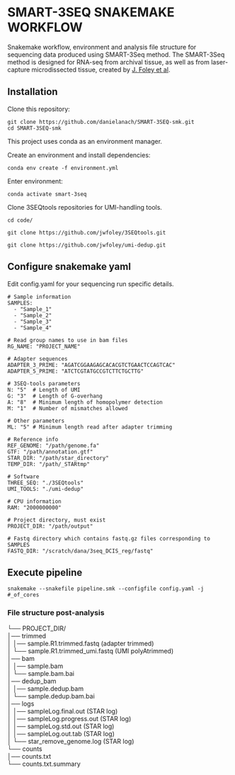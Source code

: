 # SMART-3SEQ SNAKEMAKE WORKFLOW

Snakemake workflow, environment and analysis file structure for sequencing data produced using SMART-3Seq method. The SMART-3Seq method is designed for RNA-seq from archival tissue, as well as from laser-capture microdissected tissue, created by [J. Foley et al](https://www.biorxiv.org/content/10.1101/207340v4).


## Installation

Clone this repository:
```
git clone https://github.com/danielanach/SMART-3SEQ-smk.git
cd SMART-3SEQ-smk
```

This project uses conda as an environment manager.

Create an environment and install dependencies:
```
conda env create -f environment.yml
```

Enter environment:
```
conda activate smart-3seq
```

Clone 3SEQtools repositories for UMI-handling tools.
```
cd code/

git clone https://github.com/jwfoley/3SEQtools.git

git clone https://github.com/jwfoley/umi-dedup.git
```

## Configure snakemake yaml
Edit config.yaml for your sequencing run specific details.
```
# Sample information
SAMPLES:
  - "Sample_1"
  - "Sample_2"
  - "Sample_3"
  - "Sample_4"

# Read group names to use in bam files
RG_NAME: "PROJECT_NAME"

# Adapter sequences
ADAPTER_3_PRIME: "AGATCGGAAGAGCACACGTCTGAACTCCAGTCAC"
ADAPTER_5_PRIME: "ATCTCGTATGCCGTCTTCTGCTTG"

# 3SEQ-tools parameters
N: "5"  # Length of UMI
G: "3"  # Length of G-overhang
A: "8"  # Minimum length of homopolymer detection
M: "1"  # Number of mismatches allowed

# Other parameters
ML: "5" # Minimum length read after adapter trimming

# Reference info
REF_GENOME: "/path/genome.fa"
GTF: "/path/annotation.gtf"
STAR_DIR: "/path/star_directory"
TEMP_DIR: "/path/_STARtmp"

# Software
THREE_SEQ: "./3SEQtools"
UMI_TOOLS: "./umi-dedup"

# CPU information
RAM: "2000000000"

# Project directory, must exist
PROJECT_DIR: "/path/output"

# Fastq directory which contains fastq.gz files corresponding to SAMPLES
FASTQ_DIR: "/scratch/dana/3seq_DCIS_reg/fastq"
```

## Execute pipeline

```
snakemake --snakefile pipeline.smk --configfile config.yaml -j #_of_cores
```

### File structure post-analysis

└── PROJECT_DIR/    
        │── trimmed  
        │    │── sample.R1.trimmed.fastq (adapter trimmed)      
        │    └── sample.R1.trimmed_umi.fastq (UMI polyAtrimmed)    
        │── bam   
        │    │── sample.bam    
        │    └── sample.bam.bai       
        │── dedup_bam     
        │    │── sample.dedup.bam   
        │    └── sample.dedup.bam.bai   
        │── logs   
        │    │── sampleLog.final.out (STAR log)  
        │    │── sampleLog.progress.out (STAR log)             
        │    │── sampleLog.std.out (STAR log)         
        │    │── sampleLog.out.tab (STAR log)         
        │    └── star_remove_genome.log  (STAR log)      
        └──  counts   
                │── counts.txt    
                └── counts.txt.summary  
